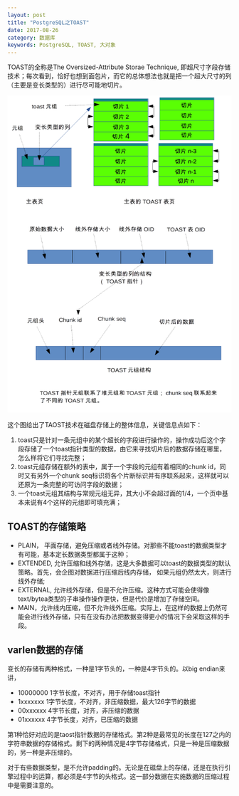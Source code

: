 ```yaml
---
layout: post
title: "PostgreSQL之TOAST"
date: 2017-08-26
category: 数据库
keywords: PostgreSQL, TOAST, 大对象
---
```


TOAST的全称是The Oversized-Attribute Storae Technique, 即超尺寸字段存储技术；每次看到，恰好也想到面包片，而它的总体想法也就是把一个超大尺寸的列（主要是变长类型的）进行尽可能地切片。

![](/assets/2017/pg-toast-struct.png)

这个图给出了TAOST技术在磁盘存储上的整体信息，关键信息点如下：

1. toast只是针对一条元组中的某个超长的字段进行操作的，操作成功后这个字段存储了一个toast指针类型的数据，由它来寻找切片后的数据存储在哪里，怎么样将它们寻找完整；
2. toast元组存储在额外的表中，属于一个字段的元组有着相同的chunk id，同时又有另外一个chunk seq标识将各个片断标识并有序联系起来，这样就可以还原为一条完整的可访问字段的数据；
3. 一个toast元组其结构与常规元组无异，其大小不会超过面的1/4，一个页中基本来说有4个这样的元组即可填充满；

## TOAST的存储策略

* PLAIN， 平面存储，避免压缩或者线外存储。对那些不能toast的数据类型才有可能，基本定长数据类型都属于这种；
* EXTENDED, 允许压缩和线外存储，这是大多数据可以toast的数据类型的默认策略。首先，会企图对数据进行压缩后线内存储， 如果元组仍然太大，则进行线外存储;
* EXTERNAL, 允许线外存储，但是不允许压缩。这种方式可能会使得像text/bytea类型的子串操作操作更快，但是代价是增加了存储空间。
* MAIN，允许线内压缩，但不允许线外压缩。实际上，在这样的数据上仍然可能会进行线外存储，只有在没有办法把数据变得更小的情况下会采取这样的手段。

## varlen数据的存储

变长的存储有两种格式，一种是1字节头的，一种是4字节头的。以big endian来讲，

* 10000000 1字节长度，不对齐，用于存储toast指针
* 1xxxxxxx 1字节长度，不对齐，非压缩数据，最大126字节的数据
* 00xxxxxx 4字节长度，对齐，非压缩的数据
* 01xxxxxx 4字节长度，对齐，已压缩的数据

第1种恰好对应的是taost指针数据的存储格式。第2种是最常见的长度在127之内的字符串数据的存储格式。剩下的两种情况是4字节存储格式，只是一种是压缩数据的，另一种是非压缩的。

对于有些数据类型，是不允许padding的。无论是在磁盘上的存储，还是在执行引擎过程中的运算，都必须是4字节的头格式。这一部分数据在实施数据的压缩过程中是需要注意的。